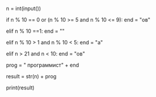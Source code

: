 n = int(input())

if n % 10 == 0 or (n % 10 >= 5 and n % 10 <= 9):
    end = "ов"

elif n % 10 ==1:
    end = ""

elif n % 10 > 1 and n % 10 < 5:
    end = "а"

elif n > 21 and n < 10:
    end = "ов"

prog = " программист" + end

result = str(n) + prog

print(result)
